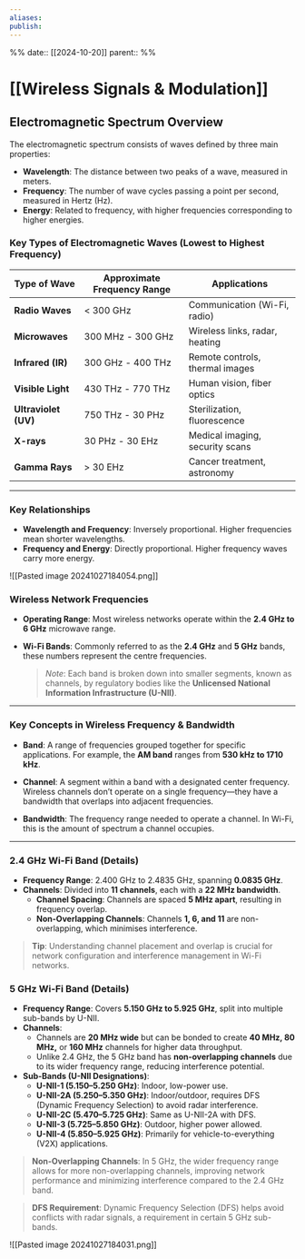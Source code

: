 ```yaml
---
aliases: 
publish: 
---
```

%%
date:: [[2024-10-20]]
parent:: 
%%
# [[Wireless Signals & Modulation]]

## Electromagnetic Spectrum Overview

The electromagnetic spectrum consists of waves defined by three main properties:

- **Wavelength**: The distance between two peaks of a wave, measured in meters.
- **Frequency**: The number of wave cycles passing a point per second, measured in Hertz (Hz).
- **Energy**: Related to frequency, with higher frequencies corresponding to higher energies.

### Key Types of Electromagnetic Waves (Lowest to Highest Frequency)

|Type of Wave|Approximate Frequency Range|Applications|
|---|---|---|
|**Radio Waves**|< 300 GHz|Communication (Wi-Fi, radio)|
|**Microwaves**|300 MHz - 300 GHz|Wireless links, radar, heating|
|**Infrared (IR)**|300 GHz - 400 THz|Remote controls, thermal images|
|**Visible Light**|430 THz - 770 THz|Human vision, fiber optics|
|**Ultraviolet (UV)**|750 THz - 30 PHz|Sterilization, fluorescence|
|**X-rays**|30 PHz - 30 EHz|Medical imaging, security scans|
|**Gamma Rays**|> 30 EHz|Cancer treatment, astronomy|

---

### Key Relationships

- **Wavelength and Frequency**: Inversely proportional. Higher frequencies mean shorter wavelengths.
- **Frequency and Energy**: Directly proportional. Higher frequency waves carry more energy.

![[Pasted image 20241027184054.png]]

### Wireless Network Frequencies

- **Operating Range**: Most wireless networks operate within the **2.4 GHz to 6 GHz** microwave range.
    
- **Wi-Fi Bands**: Commonly referred to as the **2.4 GHz** and **5 GHz** bands, these numbers represent the centre frequencies.
    
    > _Note_: Each band is broken down into smaller segments, known as channels, by regulatory bodies like the **Unlicensed National Information Infrastructure (U-NII)**.
    

---

### Key Concepts in Wireless Frequency & Bandwidth

- **Band**: A range of frequencies grouped together for specific applications. For example, the **AM band** ranges from **530 kHz to 1710 kHz**.
    
- **Channel**: A segment within a band with a designated center frequency. Wireless channels don’t operate on a single frequency—they have a bandwidth that overlaps into adjacent frequencies.
    
- **Bandwidth**: The frequency range needed to operate a channel. In Wi-Fi, this is the amount of spectrum a channel occupies.
    

---

### 2.4 GHz Wi-Fi Band (Details)

- **Frequency Range**: 2.400 GHz to 2.4835 GHz, spanning **0.0835 GHz**.
- **Channels**: Divided into **11 channels**, each with a **22 MHz bandwidth**.
    - **Channel Spacing**: Channels are spaced **5 MHz apart**, resulting in frequency overlap.
    - **Non-Overlapping Channels**: Channels **1, 6, and 11** are non-overlapping, which minimises interference.

> **Tip**: Understanding channel placement and overlap is crucial for network configuration and interference management in Wi-Fi networks.

### 5 GHz Wi-Fi Band (Details)

- **Frequency Range**: Covers **5.150 GHz to 5.925 GHz**, split into multiple sub-bands by U-NII.
- **Channels**:
    - Channels are **20 MHz wide** but can be bonded to create **40 MHz, 80 MHz,** or **160 MHz** channels for higher data throughput.
    - Unlike 2.4 GHz, the 5 GHz band has **non-overlapping channels** due to its wider frequency range, reducing interference potential.
- **Sub-Bands (U-NII Designations)**:
    - **U-NII-1 (5.150–5.250 GHz)**: Indoor, low-power use.
    - **U-NII-2A (5.250–5.350 GHz)**: Indoor/outdoor, requires DFS (Dynamic Frequency Selection) to avoid radar interference.
    - **U-NII-2C (5.470–5.725 GHz)**: Same as U-NII-2A with DFS.
    - **U-NII-3 (5.725–5.850 GHz)**: Outdoor, higher power allowed.
    - **U-NII-4 (5.850–5.925 GHz)**: Primarily for vehicle-to-everything (V2X) applications.

> **Non-Overlapping Channels**: In 5 GHz, the wider frequency range allows for more non-overlapping channels, improving network performance and minimizing interference compared to the 2.4 GHz band.

> **DFS Requirement**: Dynamic Frequency Selection (DFS) helps avoid conflicts with radar signals, a requirement in certain 5 GHz sub-bands.



![[Pasted image 20241027184031.png]]